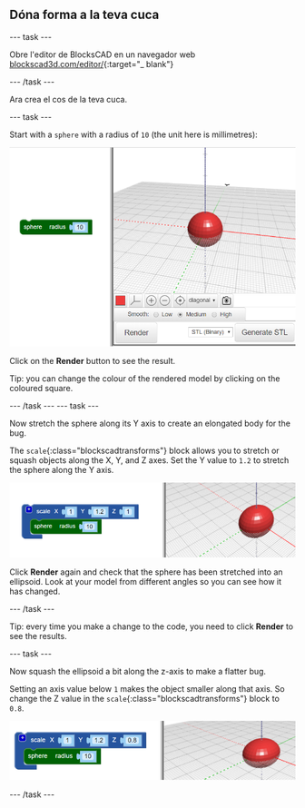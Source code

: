 ## Dóna forma a la teva cuca

--- task ---

Obre l'editor de BlocksCAD en un navegador web [blockscad3d.com/editor/](https://www.blockscad3d.com/editor/){:target="_ blank"}

--- /task ---

Ara crea el cos de la teva cuca.

--- task ---

Start with a `sphere` with a radius of `10` (the unit here is millimetres):

![screenshot](images/bug-body-sphere.png)

Click on the **Render** button to see the result.

Tip: you can change the colour of the rendered model by clicking on the coloured square.

--- /task --- --- task ---

Now stretch the sphere along its Y axis to create an elongated body for the bug.

The `scale`{:class="blockscadtransforms"} block allows you to stretch or squash objects along the X, Y, and Z axes. Set the Y value to `1.2` to stretch the sphere along the Y axis.

![screenshot](images/bug-body-y.png)

Click **Render** again and check that the sphere has been stretched into an ellipsoid. Look at your model from different angles so you can see how it has changed.

--- /task ---

Tip: every time you make a change to the code, you need to click **Render** to see the results.

--- task ---

Now squash the ellipsoid a bit along the z-axis to make a flatter bug.

Setting an axis value below `1` makes the object smaller along that axis. So change the Z value in the `scale`{:class="blockscadtransforms"} block to `0.8`.

![screenshot](images/bug-body-z.png)

--- /task ---




